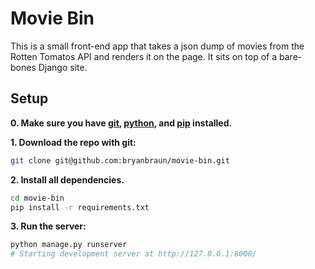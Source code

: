 Movie Bin
=========

This is a small front-end app that takes a json dump of movies from the Rotten Tomatos API and renders it on the page. It sits on top of a bare-bones Django site.

Setup
-----

**0. Make sure you have [git](http://git-scm.com/book/en/v2/Getting-Started-Installing-Git), [python](https://www.python.org/downloads/), and [pip](https://pip.pypa.io/en/latest/installing.html) installed.**

**1. Download the repo with git:**
```bash
git clone git@github.com:bryanbraun/movie-bin.git
```
**2. Install all dependencies.**
```bash
cd movie-bin
pip install -r requirements.txt
```
**3. Run the server:**
```bash
python manage.py runserver
# Starting development server at http://127.0.0.1:8000/
```
